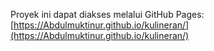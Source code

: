 Proyek ini dapat diakses melalui GitHub Pages: [https://Abdulmuktinur.github.io/kulineran/](https://Abdulmuktinur.github.io/kulineran/)
